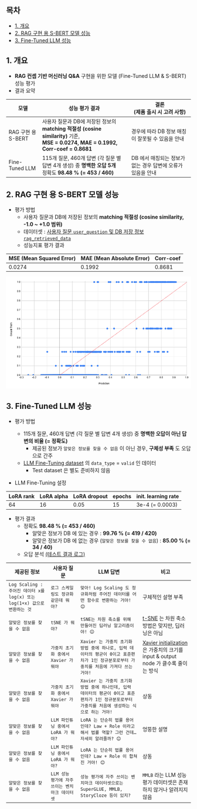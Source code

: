 ## 목차

* [1. 개요](#1-개요)
* [2. RAG 구현 용 S-BERT 모델 성능](#2-rag-구현-용-s-bert-모델-성능)
* [3. Fine-Tuned LLM 성능](#3-fine-tuned-llm-성능)

## 1. 개요

* **RAG 컨셉 기반 머신러닝 Q&A** 구현을 위한 모델 (Fine-Tuned LLM & S-BERT) 성능 평가
* 결과 요약

| 모델              | 성능 평가 결과                                                                                                           | 결론<br>(제품 출시 시 고려 사항)               |
|-----------------|--------------------------------------------------------------------------------------------------------------------|-------------------------------------|
| RAG 구현 용 S-BERT | 사용자 질문과 DB에 저장된 정보의 **matching 적절성 (cosine similarity)** 기준,<br>**MSE = 0.0274, MAE = 0.1992, Corr-coef = 0.8681** | 경우에 따라 DB 정보 매칭이 잘못될 수 있음을 안내       |
| Fine-Tuned LLM  | 115개 질문, 460개 답변 (각 질문 별 답변 4개 생성) 중 **명백한 오답 5개**<br>정확도 **98.48 % (= 453 / 460)**                                | DB 에서 매칭되는 정보가 없는 경우 답변에 오류가 있음을 안내 |

## 2. RAG 구현 용 S-BERT 모델 성능

* 평가 방법
  * 사용자 질문과 DB에 저장된 정보의 **matching 적절성 (cosine similarity, -1.0 ~ +1.0 범위)**
  * 데이터셋 : [사용자 질문 ```user_question``` 및 DB 저장 정보 ```rag_retrieved_data```](rag_sbert/dataset/test_final.csv)
  * 성능지표 평가 결과

| MSE (Mean Squared Error) | MAE (Mean Absolute Error) | Corr-coef |
|--------------------------|---------------------------|-----------|
| 0.0274                   | 0.1992                    | 0.8681    |

![image](../../images/250702_3.PNG)

## 3. Fine-Tuned LLM 성능

* 평가 방법
  * 115개 질문, 460개 답변 (각 질문 별 답변 4개 생성) 중 **명백한 오답이 아닌 답변의 비율 (= 정확도)** 
    * 제공된 정보가 ```알맞은 정보를 찾을 수 없음``` 이 아닌 경우, **구체성 부족** 도 오답으로 간주
  * [LLM Fine-Tuning dataset](fine_tuning_dataset/SFT_final.csv) 의 ```data_type``` = ```valid``` 인 데이터
    * Test dataset 은 별도 준비하지 않음

* LLM Fine-Tuning 설정

| LoRA rank | LoRA alpha | LoRA dropout | epochs | init. learning rate |
|-----------|------------|--------------|--------|---------------------|
| 64        | 16         | 0.05         | 15     | 3e-4 (= 0.0003)     |

* 평가 결과
  * 정확도 **98.48 % (= 453 / 460)**
    * 알맞은 정보가 DB 에 있는 경우 : **99.76 % (= 419 / 420)**
    * 알맞은 정보가 DB 에 없는 경우 (```알맞은 정보를 찾을 수 없음```) : **85.00 % (= 34 / 40)**
  * 오답 분석 [(테스트 결과 로그)](fine_tuning/logs/kananai_sft_final_inference_log_0.6.txt)

| 제공된 정보                                                       | 사용자 질문                            | LLM 답변                                                                                       | 비고                                                                                                                                                                                                                                                                                                |
|--------------------------------------------------------------|-----------------------------------|----------------------------------------------------------------------------------------------|---------------------------------------------------------------------------------------------------------------------------------------------------------------------------------------------------------------------------------------------------------------------------------------------------|
| ```Log Scaling : 주어진 데이터 x를 log(x) 또는 log(1+x) 값으로 변환하는 것``` | ```로그 스케일링도 정규화 같은데 뭐야?```        | ```맞아! Log Scaling 도 정규화처럼 주어진 데이터를 어떤 함수로 변환하는 거야! 😊```                                    | 구체적인 설명 부족                                                                                                                                                                                                                                                                                        |
| ```알맞은 정보를 찾을 수 없음```                                        | ```tSNE 가 뭐야?```                  | ```tSNE는 차원 축소를 위해 만들어진 딥러닝 알고리즘이야! 😊```                                                    | [t-SNE](https://github.com/WannaBeSuperteur/AI-study/blob/main/AI%20Basics/Data%20Science%20Basics/%EB%8D%B0%EC%9D%B4%ED%84%B0_%EC%82%AC%EC%9D%B4%EC%96%B8%EC%8A%A4_%EA%B8%B0%EC%B4%88_PCA_vs_tSNE.md#2-1-t-sne-%EC%95%8C%EA%B3%A0%EB%A6%AC%EC%A6%98-%EC%9A%94%EC%95%BD) 는 차원 축소 방법은 맞지만, 딥러닝은 아님 |
| ```알맞은 정보를 찾을 수 없음```                                        | ```가중치 초기화 중에서 Xavier 가 뭐야```     | ```Xavier 는 가중치 초기화 방법 중에 하나로, 입력 데이터의 평균이 0이고 표준편차가 1인 정규분포로부터 가중치를 처음에 가져다 쓰는 거야!```       | [Xavier initialization](https://github.com/WannaBeSuperteur/AI-study/blob/main/AI%20Basics/Deep%20Learning%20Basics/%EB%94%A5%EB%9F%AC%EB%8B%9D_%EA%B8%B0%EC%B4%88_Weight_initialization.md#4-xavier-initialization) 은 가중치의 크기를 input & output node 가 클수록 줄이는 방식                                  |
| ```알맞은 정보를 찾을 수 없음```                                        | ```가중치 초기화 중에서 Xavier 가 뭐야```     | ```Xavier 는 가중치 초기화 방법 중에 하나인데, 입력 데이터의 평균이 0이고 표준편차가 1인 정규분포로부터 가중치를 처음에 생성하는 식으로 하는 거야!``` | 상동                                                                                                                                                                                                                                                                                                |
| ```알맞은 정보를 찾을 수 없음```                                        | ```LLM 파인튜닝 중에서 LoRA 가 뭐야?```     | ```LoRA 는 단순히 법률 용어인데? Law + Role 이라고 해서 법률 역할? 그런 건데… 자세히 알려줄까? 😊```                       | 엉뚱한 설명                                                                                                                                                                                                                                                                                            |
| ```알맞은 정보를 찾을 수 없음```                                        | ```LLM 파인튜닝 중에서 LoRA 가 뭐야?```     | ```LoRA 는 단순히 법률 용어인데? Law + Role 이 합쳐진 거야! 😊```                                            | 상동                                                                                                                                                                                                                                                                                                |
| ```알맞은 정보를 찾을 수 없음```                                        | ```LLM 성능 평가에 자주 쓰이는 벤치마크 데이터셋``` | ```성능 평가에 자주 쓰이는 벤치마크 데이터셋으로는 SuperGLUE, MMLB, StoryCloze 등이 있지?```                          | ```MMLB``` 라는 LLM 성능 평가 데이터셋은 존재하지 않거나 알려지지 않음                                                                                                                                                                                                                                                    |
